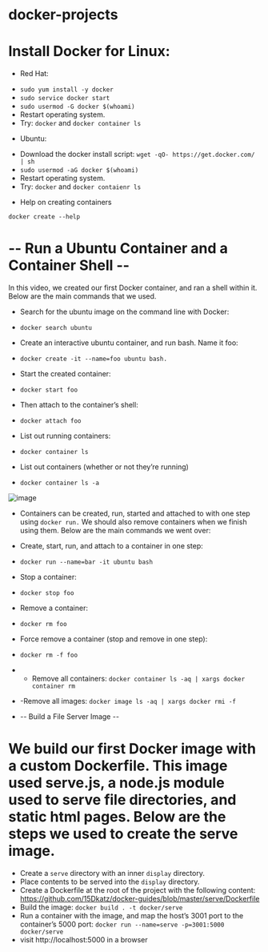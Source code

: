 # docker-projects

# Install Docker for Linux:

* Red Hat:
- `sudo yum install -y docker`
- `sudo service docker start`
- `sudo usermod -G docker $(whoami)`
- Restart operating system.
- Try: `docker` and `docker container ls`

* Ubuntu:
- Download the docker install script: `wget -qO- https://get.docker.com/ | sh`
- `sudo usermod -aG docker $(whoami)`
- Restart operating system.
- Try: `docker` and `docker contaienr ls`


* Help on creating containers 

`docker create --help `


# -- Run a Ubuntu Container and a Container Shell --

In this video, we created our first Docker container, and ran a shell within it. Below are the main commands that we used.

* Search for the ubuntu image on the command line with Docker:
- `docker search ubuntu`

* Create an interactive ubuntu container, and run bash. Name it foo:
- `docker create -it --name=foo ubuntu bash.`

* Start the created container:
- `docker start foo`

* Then attach to the container’s shell:
- `docker attach foo`

* List out running containers:
- `docker container ls`
* List out containers (whether or not they’re running)
- `docker container ls -a`

![image](https://user-images.githubusercontent.com/71001536/174623832-9e22162f-807e-43bb-b5e3-d2f9502994c7.png)

* Containers can be created, run, started and attached to with one step using `docker run.` We should also remove containers when we finish using them. Below are the main commands we went over:

* Create, start, run, and attach to a container in one step:
- `docker run --name=bar -it ubuntu bash`

* Stop a container:
- `docker stop foo`
* Remove a container:
- `docker rm foo`
* Force remove a container (stop and remove in one step):
- `docker rm -f foo`
* - Remove all containers:
`docker container ls -aq | xargs docker container rm`
* -Remove all images:
`docker image ls -aq | xargs docker rmi -f`

* -- Build a File Server Image --

#  We build our first Docker image with a custom Dockerfile. This image used serve.js, a node.js module used to serve file directories, and static html pages. Below are the steps we used to create the serve image.

- Create a `serve` directory with an inner `display` directory.
- Place contents to be served into the `display` directory.
- Create a Dockerfile at the root of the project with the following content:
https://github.com/15Dkatz/docker-guides/blob/master/serve/Dockerfile
- Build the image: 
`docker build . -t docker/serve`
- Run a container with the image, and map the host’s 3001 port to the container’s 5000 port: 
`docker run --name=serve -p=3001:5000 docker/serve`
- visit http://localhost:5000 in a browser


